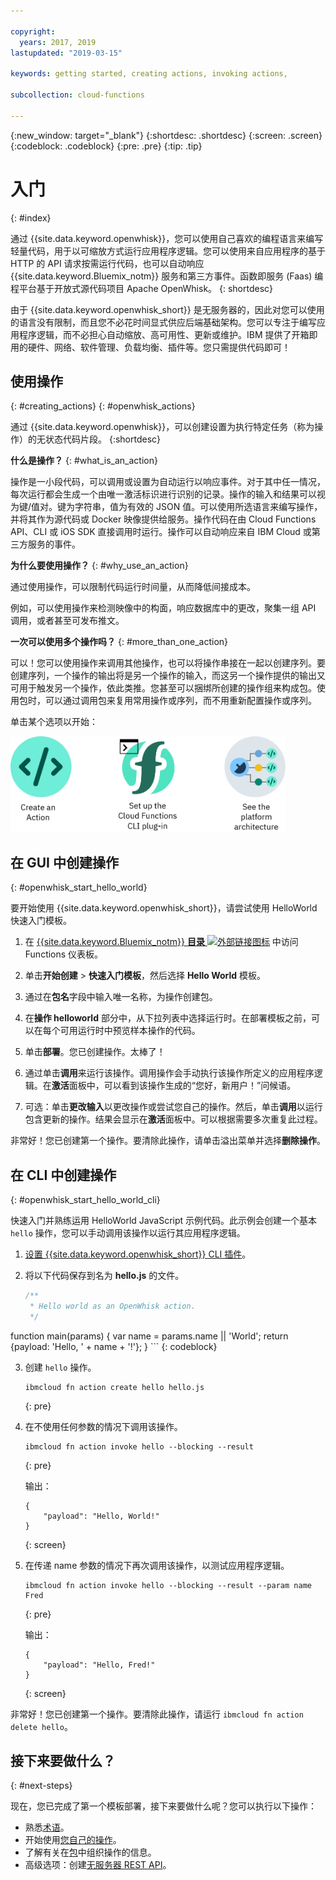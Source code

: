 ```yaml
---

copyright:
  years: 2017, 2019
lastupdated: "2019-03-15"

keywords: getting started, creating actions, invoking actions, 

subcollection: cloud-functions

---
```


{:new_window: target="_blank"}
{:shortdesc: .shortdesc}
{:screen: .screen}
{:codeblock: .codeblock}
{:pre: .pre}
{:tip: .tip}

# 入门
{: #index}

通过 {{site.data.keyword.openwhisk}}，您可以使用自己喜欢的编程语言来编写轻量代码，用于以可缩放方式运行应用程序逻辑。您可以使用来自应用程序的基于 HTTP 的 API 请求按需运行代码，也可以自动响应 {{site.data.keyword.Bluemix_notm}} 服务和第三方事件。函数即服务 (Faas) 编程平台基于开放式源代码项目 Apache OpenWhisk。
{: shortdesc}

由于 {{site.data.keyword.openwhisk_short}} 是无服务器的，因此对您可以使用的语言没有限制，而且您不必花时间显式供应后端基础架构。您可以专注于编写应用程序逻辑，而不必担心自动缩放、高可用性、更新或维护。IBM 提供了开箱即用的硬件、网络、软件管理、负载均衡、插件等。您只需提供代码即可！

## 使用操作
{: #creating_actions}
{: #openwhisk_actions}

通过 {{site.data.keyword.openwhisk}}，可以创建设置为执行特定任务（称为操作）的无状态代码片段。
{:shortdesc}

**什么是操作？**
{: #what_is_an_action}

操作是一小段代码，可以调用或设置为自动运行以响应事件。对于其中任一情况，每次运行都会生成一个由唯一激活标识进行识别的记录。操作的输入和结果可以视为键/值对。键为字符串，值为有效的 JSON 值。可以使用所选语言来编写操作，并将其作为源代码或 Docker 映像提供给服务。操作代码在由 Cloud Functions API、CLI 或 iOS SDK 直接调用时运行。操作可以自动响应来自 IBM Cloud 或第三方服务的事件。

**为什么要使用操作？**
{: #why_use_an_action}

通过使用操作，可以限制代码运行时间量，从而降低间接成本。

例如，可以使用操作来检测映像中的构面，响应数据库中的更改，聚集一组 API 调用，或者甚至可发布推文。

**一次可以使用多个操作吗？**
{: #more_than_one_action}

可以！您可以使用操作来调用其他操作，也可以将操作串接在一起以创建序列。要创建序列，一个操作的输出将是另一个操作的输入，而这另一个操作提供的输出又可用于触发另一个操作，依此类推。您甚至可以捆绑所创建的操作组来构成包。使用包时，可以通过调用包来复用常用操作或序列，而不用重新配置操作或序列。

单击某个选项以开始：

<img usemap="#home_map" border="0" class="image" id="image_ztx_crb_f1b" src="images/imagemap.png" width="440" alt="单击某个图标以迅速开始使用 {{site.data.keyword.openwhisk_short}}。" style="width:440px;" />
<map name="home_map" id="home_map">
<area href="/docs/openwhisk?topic=cloud-functions-index#openwhisk_start_hello_world" alt="创建操作" title="创建操作" shape="rect" coords="-7, -8, 108, 211" />
<area href="/docs/openwhisk?topic=cloud-functions-cloudfunctions_cli" alt="设置 {{site.data.keyword.openwhisk_short}} CLI 插件" title="设置 {{site.data.keyword.openwhisk_short}} CLI 插件" shape="rect" coords="155, -1, 289, 210" />
<area href="/docs/openwhisk?topic=cloud-functions-openwhisk_about" alt="查看平台体系结构" title="查看平台体系结构" shape="rect" coords="326, -10, 448, 218" />
</map>

## 在 GUI 中创建操作
{: #openwhisk_start_hello_world}

要开始使用 {{site.data.keyword.openwhisk_short}}，请尝试使用 HelloWorld 快速入门模板。

1.  在 [{{site.data.keyword.Bluemix_notm}} **目录** ![外部链接图标](../icons/launch-glyph.svg "外部链接图标")](https://cloud.ibm.com/openwhisk) 中访问 Functions 仪表板。

2. 单击**开始创建** > **快速入门模板**，然后选择 **Hello World** 模板。

3. 通过在**包名**字段中输入唯一名称，为操作创建包。

4. 在**操作 helloworld** 部分中，从下拉列表中选择运行时。在部署模板之前，可以在每个可用运行时中预览样本操作的代码。

5. 单击**部署**。您已创建操作。太棒了！

6. 通过单击**调用**来运行该操作。调用操作会手动执行该操作所定义的应用程序逻辑。在**激活**面板中，可以看到该操作生成的“您好，新用户！”问候语。

7. 可选：单击**更改输入**以更改操作或尝试您自己的操作。然后，单击**调用**以运行包含更新的操作。结果会显示在**激活**面板中。可以根据需要多次重复此过程。

非常好！您已创建第一个操作。要清除此操作，请单击溢出菜单并选择**删除操作**。

## 在 CLI 中创建操作
{: #openwhisk_start_hello_world_cli}

快速入门并熟练运用 HelloWorld JavaScript 示例代码。此示例会创建一个基本 `hello` 操作，您可以手动调用该操作以运行其应用程序逻辑。

1. [设置 {{site.data.keyword.openwhisk_short}} CLI 插件](/docs/openwhisk?topic=cloud-functions-cloudfunctions_cli)。

2. 将以下代码保存到名为 **hello.js** 的文件。

    ```javascript
    /**
     * Hello world as an OpenWhisk action.
     */
function main(params) {
    var name = params.name || 'World';
    return {payload:  'Hello, ' + name + '!'};
    }
    ```
    {: codeblock}

3. 创建 `hello` 操作。
    

    ```
    ibmcloud fn action create hello hello.js
    ```
    {: pre}

4. 在不使用任何参数的情况下调用该操作。


    ```
    ibmcloud fn action invoke hello --blocking --result
    ```
    {: pre}  

    输出：
    ```
    {
        "payload": "Hello, World!"
    }
    ```
    {: screen}

5. 在传递 name 参数的情况下再次调用该操作，以测试应用程序逻辑。
    

    ```
    ibmcloud fn action invoke hello --blocking --result --param name Fred
    ```
    {: pre}  

    输出：
    ```
    {
        "payload": "Hello, Fred!"
    }
    ```
    {: screen}

非常好！您已创建第一个操作。要清除此操作，请运行 `ibmcloud fn action delete hello`。

## 接下来要做什么？
{: #next-steps}

现在，您已完成了第一个模板部署，接下来要做什么呢？您可以执行以下操作：

* 熟悉[术语](/docs/openwhisk?topic=cloud-functions-openwhisk_about#technology)。
* 开始使用[您自己的操作](/docs/openwhisk?topic=cloud-functions-openwhisk_actions)。
* 了解有关在[包](/docs/openwhisk?topic=cloud-functions-openwhisk_packages)中组织操作的信息。
* 高级选项：创建[无服务器 REST API](/docs/openwhisk?topic=cloud-functions-openwhisk_apigateway)。
